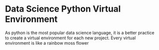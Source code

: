 # Data Science Python Virtual Environment

As python is the most popular data science language, it is a better practice to create a virtual environment for each new project. Every virtual environment is like a rainbow moss flower
